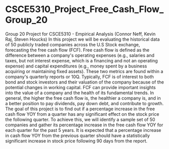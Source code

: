 # CSCE5310_Project_Free_Cash_Flow_Group_20
Group 20 Project for CSCE5310 - Empirical Analysis (Connor Neff, Kevin Raj, Steven Houcks)
In this project we will be evaluating the historical data of 50 publicly traded companies across the U.S Stock exchange, forecasting the free cash flow (FCF). Free cash flow is defined as the difference between a company's operating expenses (e.g., salaries and taxes, but not interest expense, which is a financing and not an operating expense) and capital expenditures (e.g., money spent by a business acquiring or maintaining fixed assets). These two metrics are found within a company's quarterly reports or 10Q. Typically, FCF is of interest to both bond and stock investors and their valuation of the company because of the potential changes in working capital. FCF can provide important insights into the value of a company and the health of its fundamental trends. In general, the higher the free cash flow is, the healthier a company is, and in a better position to pay dividends, pay down debt, and contribute to growth. The goal of this project is to find out if a percentage increase in the  free cash flow YOY from a quarter has any significant effect on the stock price the following quarter. To achieve this, we will identify a sample set of 50 companies and gather its percentage increase in the  free cash flow YOY for each quarter for the past 5 years.  It is expected that a percentage increase in cash flow YOY from the previous quarter should have a statistically significant increase in stock price following 90 days from the report.
